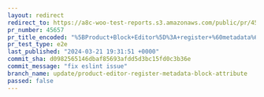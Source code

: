 ```yaml
---
layout: redirect
redirect_to: https://a8c-woo-test-reports.s3.amazonaws.com/public/pr/45657/e2e/index.html
pr_number: 45657
pr_title_encoded: "%5BProduct+Block+Editor%5D%3A+register+%60metadata%60+attribute+for+all+blocks"
pr_test_type: e2e
last_published: "2024-03-21 19:31:51 +0000"
commit_sha: d0982565146dbaf85693afdd5d3bc15fd0c3b36e
commit_message: "fix eslint issue"
branch_name: update/product-editor-register-metadata-block-attribute
passed: false
---
```

